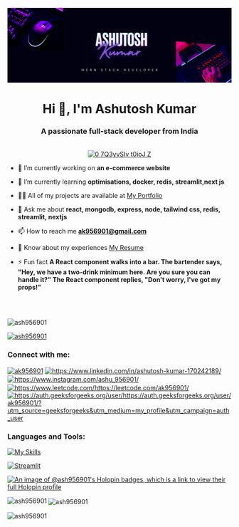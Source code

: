 ![Header](mern.png)

<h1 align="center">Hi 👋, I'm Ashutosh Kumar</h1>
<h3 align="center">A passionate full-stack developer from India</h3>

<br/>
<div align="center">
  <a href="https://gifyu.com/image/SCzLA">
    <img width="400" src="https://s13.gifyu.com/images/SCzLA.gif" alt="0 7Q3yvSIv t0ioJ Z" />
  </a>
</div>

- 🔭 I’m currently working on **an e-commerce website**

- 🌱 I’m currently learning **optimisations, docker, redis, streamlit,next js**

- 👨‍💻 All of my projects are available at [My Portfolio](https://portfolio-five-rho-46.vercel.app/)

- 💬 Ask me about **react, mongodb, express, node, tailwind css, redis, streamlit, nextjs**

- 📫 How to reach me **ak956901@gmail.com**
  
- 📄 Know about my experiences [My Resume](https://www.dropbox.com/scl/fi/e0zymreo6u9sri8ajy48k/My_resume-1.pdf?rlkey=8kc7n028losghqwr6e3if5q2o&st=68t75cbe&dl=0)

- ⚡ Fun fact **A React component walks into a bar. The bartender says, "Hey, we have a two-drink minimum here. Are you sure you can handle it?" The React component replies, "Don't worry, I've got my props!"**

<br/>
<br/>


<p align="left"> <img src="https://komarev.com/ghpvc/?username=ash956901&label=Profile%20views&color=0e75b6&style=flat" alt="ash956901" /> </p>

<p align="left"> <a href="https://github.com/ryo-ma/github-profile-trophy"><img src="https://github-profile-trophy.vercel.app/?username=ash956901" alt="ash956901" /></a> </p>

<h3 align="left">Connect with me:</h3>
<p align="left">
<a href="https://twitter.com/ak956901" target="blank"><img align="center" src="https://raw.githubusercontent.com/rahuldkjain/github-profile-readme-generator/master/src/images/icons/Social/twitter.svg" alt="ak956901" height="30" width="40" /></a>
<a href="https://linkedin.com/in/https://www.linkedin.com/in/ashutosh-kumar-170242189/" target="blank"><img align="center" src="https://raw.githubusercontent.com/rahuldkjain/github-profile-readme-generator/master/src/images/icons/Social/linked-in-alt.svg" alt="https://www.linkedin.com/in/ashutosh-kumar-170242189/" height="30" width="40" /></a>
<a href="https://instagram.com/https://www.instagram.com/ashu_956901/" target="blank"><img align="center" src="https://raw.githubusercontent.com/rahuldkjain/github-profile-readme-generator/master/src/images/icons/Social/instagram.svg" alt="https://www.instagram.com/ashu_956901/" height="30" width="40" /></a>
<a href="https://www.leetcode.com/https://www.leetcode.com/https://leetcode.com/ak956901/" target="blank"><img align="center" src="https://raw.githubusercontent.com/rahuldkjain/github-profile-readme-generator/master/src/images/icons/Social/leet-code.svg" alt="https://www.leetcode.com/https://leetcode.com/ak956901/" height="30" width="40" /></a>
<a href="https://auth.geeksforgeeks.org/user/https://auth.geeksforgeeks.org/user/https://auth.geeksforgeeks.org/user/ak956901/?utm_source=geeksforgeeks&utm_medium=my_profile&utm_campaign=auth_user" target="blank"><img align="center" src="https://raw.githubusercontent.com/rahuldkjain/github-profile-readme-generator/master/src/images/icons/Social/geeks-for-geeks.svg" alt="https://auth.geeksforgeeks.org/user/https://auth.geeksforgeeks.org/user/ak956901/?utm_source=geeksforgeeks&utm_medium=my_profile&utm_campaign=auth_user" height="30" width="40" /></a>
</p>

<h3 align="left">Languages and Tools:</h3>



[![My Skills](https://skillicons.dev/icons?i=c,cpp,java,py,r,raspberrypi,html,css,js,react,nextjs,bash,docker,eclipse,express,nodejs,tailwind,mongodb,npm,postman,redis,redux,tailwind,docker,vscode,vscodium,webflow,replit,sublime,obsidian,octave,firebase,git,github,linux,ubuntu,vercel,vite,yarn,vim,linkedin,github,&perline=20)](https://skillicons.dev)

<span><a href="https://imgbb.com/"><img width="40" height="40" src="https://i.ibb.co/qxJZk9h/Streamlit.png" alt="Streamlit" border="0"></a></span>

[![An image of @ash956901's Holopin badges, which is a link to view their full Holopin profile](https://holopin.me/ash956901)](https://holopin.io/@ash956901)



<p><img align="left" src="https://github-readme-stats.vercel.app/api/top-langs?username=ash956901&show_icons=true&locale=en&layout=compact" alt="ash956901" /></p>

<p>&nbsp;<img align="center" src="https://github-readme-stats.vercel.app/api?username=ash956901&show_icons=true&locale=en" alt="ash956901" /></p>

<p><img align="center" src="https://github-readme-streak-stats.herokuapp.com/?user=ash956901&" alt="ash956901" /></p>
